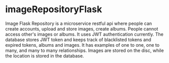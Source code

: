 # imageRepositoryFlask

Image Flask Repository is a microservice restful api where people can create accounts, upload and store images, create albums. People cannot access other's images or albums. It uses JWT authentication currently. The database stores JWT token and keeps track of blacklisted tokens and expired tokens, albums and images. It has examples of one to one, one to many, and many to many relationships. Images are stored on the disc, while the location is stored in the database.
